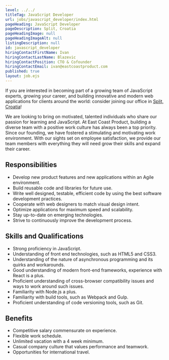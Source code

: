 ```yaml
---
level: ../../
titleTag: JavaScript Developer
url: jobs/javascript_developer/index.html
pageHeading: JavaScript Developer
pageDescription: Split, Croatia
pageHeadingImage: null
pageHeadingImageAlt: null
listingDescription: null
id: javascript_developer
hiringContactFirstName: Ivan
hiringContactLastName: Blazevic
hiringContactPosition: CTO & Cofounder
hiringContactEmail: ivan@eastcoastproduct.com
published: true
layout: job.ejs
---
```


<p>If you are interested in becoming part of a growing team of JavaScript experts, growing your career, and building innovative and modern web applications for clients around the world: consider joining our office in <a href="https://www.google.com/maps/place/Krbavska+ul.+29,+21000,+Split,+Croatia/@43.514593,16.4737064,17z/data=!3m1!4b1!4m5!3m4!1s0x13355e39fd8c4791:0xce7e5e471f917427!8m2!3d43.514593!4d16.4758951" target="_blank">Split, Croatia</a>!</p>

<p>We are looking to bring on motivated, talented individuals who share our passion for learning and JavaScript. At East Coast Product, building a diverse team with a positive work culture has always been a top priority. Since our founding, we have fostered a stimulating and motivating work environment. With our sights set on employee satisfaction, we provide our team members with everything they will need grow their skills and expand their career.</p>

<h2 class="text-heading-two">Responsibilities</h2>

<ul>
  <li>Develop new product features and new applications within an Agile environment.</li>
  <li>Build reusable code and libraries for future use.</li>
  <li>Write well designed, testable, efficient code by using the best software development practices.</li>
  <li>Cooperate with web designers to match visual design intent.</li>
  <li>Optimize applications for maximum speed and scalability.</li>
  <li>Stay up-to-date on emerging technologies.</li>
  <li>Strive to continuously improve the development process.</li>
</ul>

<h2 class="text-heading-two">Skills and Qualifications</h2>

<ul>
  <li>Strong proficiency in JavaScript.</li>
  <li>Understanding of front end technologies, such as HTML5 and CSS3.</li>
  <li>Understanding of the nature of asynchronous programming and its quirks and workarounds.</li>
  <li>Good understanding of modern front-end frameworks, experience with React is a plus.</li>
  <li>Proficient understanding of cross-browser compatibility issues and ways to work around such issues.</li>
  <li>Familiarity with Node.js a plus.</li>
  <li>Familiarity with build tools, such as Webpack and Gulp.</li>
  <li>Proficient understanding of code versioning tools, such as Git.</li>
</ul>

<h2 class="text-heading-two">Benefits</h2>

<ul>
  <li>Competitive salary commensurate on experience.</li>
  <li>Flexible work schedule.</li>
  <li>Unlimited vacation with a 4 week minimum.</li>
  <li>Casual company culture that values performance and teamwork.</li>
  <li>Opportunities for international travel.</li>
</ul>